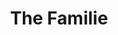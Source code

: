 ---
title: The Familie
description: An LGBTQIA+ Affirming Therapy Clinic, Serving 40 US States
keywords: "lgbt therapy, gender affirming therapy, lgbt relationship therapy"
---